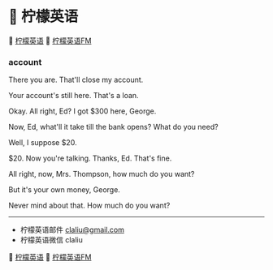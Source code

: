 # 🍋 柠檬英语

🍋 [柠檬英语](http://www.qin.me/)
🍋 [柠檬英语FM](http://www.qin.me/fm.html)

### account

There you are.
That'll close my account.

Your account's still here. That's a loan.

Okay. All right, Ed?
I got $300 here, George.

Now, Ed, what'll it take
till the bank opens? What do you need?

Well, I suppose $20.

$20. Now you're talking.
Thanks, Ed. That's fine.

All right, now, Mrs. Thompson,
how much do you want?

But it's your own money, George.

Never mind about that.
How much do you want?

***

* 柠檬英语邮件 claliu@gmail.com
* 柠檬英语微信 claliu

🍋 [柠檬英语](http://www.qin.me/)
🍋 [柠檬英语FM](http://www.qin.me/fm.html)